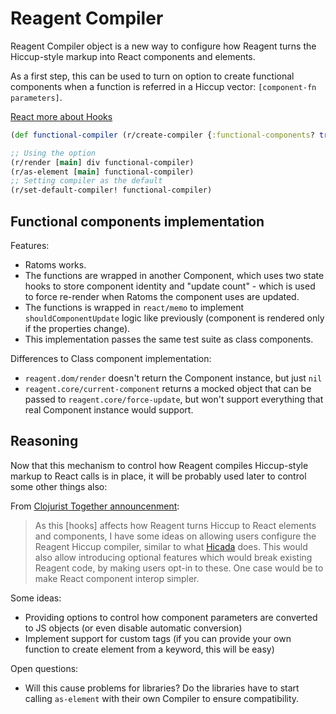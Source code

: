 # Reagent Compiler

Reagent Compiler object is a new way to configure how Reagent
turns the Hiccup-style markup into React components and elements.

As a first step, this can be used to turn on option to create
functional components when a function is referred in a Hiccup vector:
`[component-fn parameters]`.

<a href="ReactFeatures.md#hooks">React more about Hooks</a>

```cljs
(def functional-compiler (r/create-compiler {:functional-components? true}))

;; Using the option
(r/render [main] div functional-compiler)
(r/as-element [main] functional-compiler)
;; Setting compiler as the default
(r/set-default-compiler! functional-compiler)
```

## Functional components implementation

Features:

- Ratoms works.
- The functions are wrapped in another Component, which uses two
state hooks to store component identity and "update count" - which is used to
force re-render when Ratoms the component uses are updated.
- The functions is wrapped in `react/memo` to implement `shouldComponentUpdate`
logic like previously (component is rendered only if the properties change).
- This implementation passes the same test suite as class components.

Differences to Class component implementation:

- `reagent.dom/render` doesn't return the Component instance, but just `nil`
- `reagent.core/current-component` returns a mocked object that can be passed to `reagent.core/force-update`,
but won't support everything that real Component instance would support.

## Reasoning

Now that this mechanism to control how Reagent compiles Hiccup-style markup
to React calls is in place, it will be probably used later to control
some other things also:

From [Clojurist Together announcenment](https://www.clojuriststogether.org/news/q1-2020-funding-announcement/):

> As this [hooks] affects how Reagent turns Hiccup to React elements and components, I
> have some ideas on allowing users configure the Reagent Hiccup compiler,
> similar to what [Hicada](https://github.com/rauhs/hicada) does. This would also allow introducing optional
> features which would break existing Reagent code, by making users opt-in to
> these. One case would be to make React component interop simpler.

Some ideas:

- Providing options to control how component parameters are converted to JS
objects (or even disable automatic conversion)
- Implement support for custom tags (if you can provide your own function
to create element from a keyword, this will be easy)

Open questions:

- Will this cause problems for libraries? Do the libraries have to start
calling `as-element` with their own Compiler to ensure compatibility.
